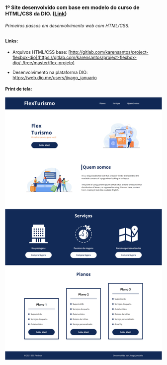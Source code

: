 ### 1º Site desenvolvido com base em modelo do curso de HTML/CSS da DIO. ([Link](https://jivasbr.github.io/dio-site-flex-turismo/))

###### Primeiros passos em desenvolvimento web com HTML/CSS.

#### Links:

* Arquivos HTML/CSS base: [http://gitlab.com/karensantos/project-flexbox-dio](https://gitlab.com/karensantos/project-flexbox-dio/-/tree/master/flex-projeto)

* Desenvolvimento na plataforma DIO: https://web.dio.me/users/jivago_januario



#### Print de tela:

![](images/print_desktop.png)
